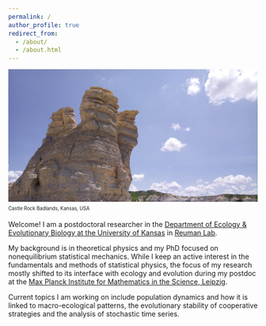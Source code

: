 ```yaml
---
permalink: /
author_profile: true
redirect_from: 
  - /about/
  - /about.html
---
```

![](/images/Castle-Rock-Badlands-Kansas.jpg)
<sup><sub>Castle Rock Badlands, Kansas, USA</sub></sup>

Welcome! I am a postdoctoral researcher in the [Department of Ecology & Evolutionary Biology at the University of Kansas](https://biosurvey.ku.edu/people/onofrio-mazzarisi)
in [Reuman Lab](https://reumanlab.ku.edu/).

My background is in theoretical physics and my PhD focused on nonequilibrium statistical mechanics.
While I keep an active interest in the fundamentals and methods of statistical physics, 
the focus of my research mostly shifted to its interface with ecology and evolution during my postdoc
at the [Max Planck Institute for Mathematics in the Science, Leipzig](https://www.mis.mpg.de/).

Current topics I am working on include population dynamics and how it is linked to macro-ecological patterns,
the evolutionary stability of cooperative strategies and the analysis of stochastic time series.
